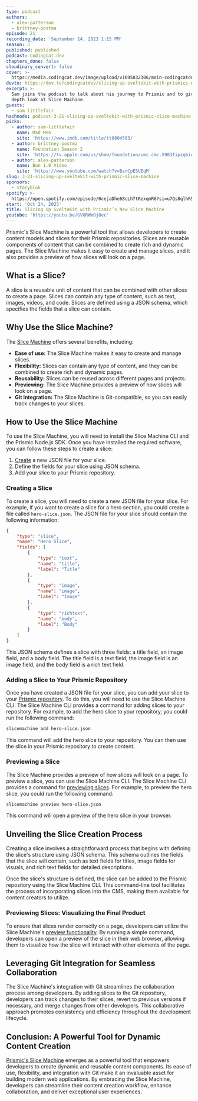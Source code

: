 ```yaml
---
type: podcast
authors:
  - alex-patterson
  - brittney-postma
episode: 21
recording_date: 'September 14, 2023 1:15 PM'
season: 3
published: published
podcast: CodingCat.dev
chapters_done: false
cloudinary_convert: false
cover: >-
  https://media.codingcat.dev/image/upload/v1695832306/main-codingcatdev-photo/3.21-slicemachine.png
devto: https://dev.to/codingcatdev/slicing-up-sveltekit-with-prismics-new-slice-machine-1bpg
excerpt: >-
  Sam joins the podcast to talk about his journey to Prismic and to give an in
  depth look at Slice Machine.
guests:
  - sam-littlefair
hashnode: podcast-3-21-slicing-up-sveltekit-with-prismic-slice-machine
picks:
  - author: sam-littlefair
    name: Mad Men
    site: 'https://www.imdb.com/title/tt0804503/'
  - author: brittney-postma
    name: Foundation Season 2
    site: 'https://tv.apple.com/us/show/foundation/umc.cmc.5983fipzqbicvrve6jdfep4x3'
  - author: alex-patterson
    name: Bun 1.0 Video
    site: 'https://www.youtube.com/watch?v=BsnCpESUEqM'
slug: 3-21-slicing-up-sveltekit-with-prismic-slice-machine
sponsors:
  - storyblok
spotify: >-
  https://open.spotify.com/episode/0cejaDhe88cLh7tRexqmR6?si=u7Qs8qlhR5alMcRVI8CMiQ
start: 'Oct 24, 2023'
title: Slicing Up SvelteKit with Prismic’s New Slice Machine
youtube: 'https://youtu.be/GVURWmOj8ec'
---
```


Prismic's Slice Machine is a powerful tool that allows developers to create content models and slices for their Prismic repositories. Slices are reusable components of content that can be combined to create rich and dynamic pages. The Slice Machine makes it easy to create and manage slices, and it also provides a preview of how slices will look on a page.

## What is a Slice?

A slice is a reusable unit of content that can be combined with other slices to create a page. Slices can contain any type of content, such as text, images, videos, and code. Slices are defined using a JSON schema, which specifies the fields that a slice can contain.

## Why Use the Slice Machine?

The [Slice Machine](https://prismic.io/docs/slice-machine) offers several benefits, including:

- **Ease of use:** The Slice Machine makes it easy to create and manage slices.
- **Flexibility:** Slices can contain any type of content, and they can be combined to create rich and dynamic pages.
- **Reusability:** Slices can be reused across different pages and projects.
- **Previewing:** The Slice Machine provides a preview of how slices will look on a page.
- **Git integration:** The Slice Machine is Git-compatible, so you can easily track changes to your slices.

## How to Use the Slice Machine

To use the Slice Machine, you will need to install the Slice Machine CLI and the Prismic Node.js SDK. Once you have installed the required software, you can follow these steps to create a slice:

1. [Create](https://prismic.io/docs/slice-machine#creating) a new JSON file for your slice.
2. Define the fields for your slice using JSON schema.
3. Add your slice to your Prismic repository.

### Creating a Slice

To create a slice, you will need to create a new JSON file for your slice. For example, if you want to create a slice for a hero section, you could create a file called `hero-slice.json`. The JSON file for your slice should contain the following information:

```json
{
	"type": "slice",
	"name": "Hero Slice",
	"fields": [
		{
			"type": "text",
			"name": "title",
			"label": "Title"
		},
		{
			"type": "image",
			"name": "image",
			"label": "Image"
		},
		{
			"type": "richtext",
			"name": "body",
			"label": "Body"
		}
	]
}
```

This JSON schema defines a slice with three fields: a title field, an image field, and a body field. The title field is a text field, the image field is an image field, and the body field is a rich text field.

### Adding a Slice to Your Prismic Repository

Once you have created a JSON file for your slice, you can add your slice to your [Prismic repository](https://prismic.io/docs/slice-machine#pushing-changes). To do this, you will need to use the Slice Machine CLI. The Slice Machine CLI provides a command for adding slices to your repository. For example, to add the hero slice to your repository, you could run the following command:

```sh
slicemachine add hero-slice.json
```

This command will add the hero slice to your repository. You can then use the slice in your Prismic repository to create content.

### Previewing a Slice

The Slice Machine provides a preview of how slices will look on a page. To preview a slice, you can use the Slice Machine CLI. The Slice Machine CLI provides a command for [previewing slices](https://prismic.io/docs/slice-machine#simulate-slices). For example, to preview the hero slice, you could run the following command:

```sh
slicemachine preview hero-slice.json
```

This command will open a preview of the hero slice in your browser.

## Unveiling the Slice Creation Process

Creating a slice involves a straightforward process that begins with defining the slice's structure using JSON schema. This schema outlines the fields that the slice will contain, such as text fields for titles, image fields for visuals, and rich text fields for detailed descriptions.

Once the slice's structure is defined, the slice can be added to the Prismic repository using the Slice Machine CLI. This command-line tool facilitates the process of incorporating slices into the CMS, making them available for content creators to utilize.

### Previewing Slices: Visualizing the Final Product

To ensure that slices render correctly on a page, developers can utilize the Slice Machine's [preview functionality](https://prismic.io/docs/slice-machine#simulate-slices). By running a simple command, developers can open a preview of the slice in their web browser, allowing them to visualize how the slice will interact with other elements of the page.

## Leveraging Git Integration for Seamless Collaboration

The Slice Machine's integration with Git streamlines the collaboration process among developers. By adding slices to the Git repository, developers can track changes to their slices, revert to previous versions if necessary, and merge changes from other developers. This collaborative approach promotes consistency and efficiency throughout the development lifecycle.

## Conclusion: A Powerful Tool for Dynamic Content Creation

[Prismic's Slice Machine](https://prismic.io/slice-machine) emerges as a powerful tool that empowers developers to create dynamic and reusable content components. Its ease of use, flexibility, and integration with Git make it an invaluable asset for building modern web applications. By embracing the Slice Machine, developers can streamline their content creation workflow, enhance collaboration, and deliver exceptional user experiences.
